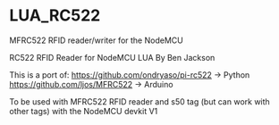 # LUA_RC522
MFRC522 RFID reader/writer for the NodeMCU

RC522 RFID Reader for NodeMCU LUA
By Ben Jackson

This is a port of:
https://github.com/ondryaso/pi-rc522        -> Python
https://github.com/ljos/MFRC522             -> Arduino

To be used with MFRC522 RFID reader and s50 tag (but can work with other tags) with the NodeMCU devkit V1


  
